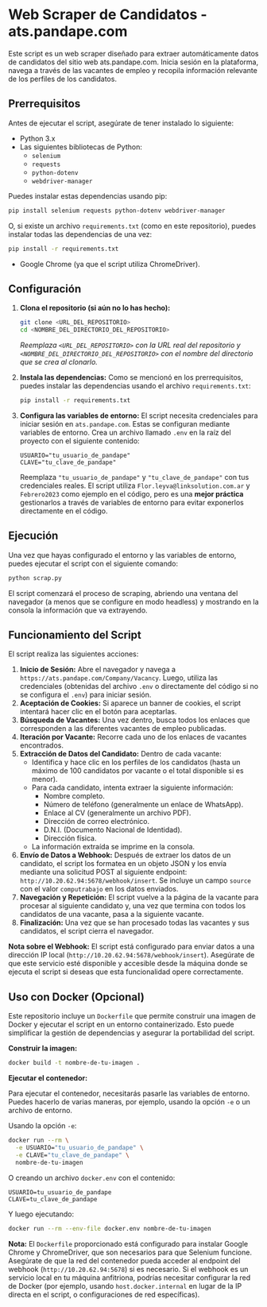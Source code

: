 # Web Scraper de Candidatos - ats.pandape.com

Este script es un web scraper diseñado para extraer automáticamente datos de candidatos del sitio web ats.pandape.com. Inicia sesión en la plataforma, navega a través de las vacantes de empleo y recopila información relevante de los perfiles de los candidatos.

## Prerrequisitos

Antes de ejecutar el script, asegúrate de tener instalado lo siguiente:

- Python 3.x
- Las siguientes bibliotecas de Python:
  - `selenium`
  - `requests`
  - `python-dotenv`
  - `webdriver-manager`

Puedes instalar estas dependencias usando pip:
```bash
pip install selenium requests python-dotenv webdriver-manager
```
O, si existe un archivo `requirements.txt` (como en este repositorio), puedes instalar todas las dependencias de una vez:
```bash
pip install -r requirements.txt
```
- Google Chrome (ya que el script utiliza ChromeDriver).

## Configuración

1.  **Clona el repositorio (si aún no lo has hecho):**
    ```bash
    git clone <URL_DEL_REPOSITORIO>
    cd <NOMBRE_DEL_DIRECTORIO_DEL_REPOSITORIO>
    ```
    *Reemplaza `<URL_DEL_REPOSITORIO>` con la URL real del repositorio y `<NOMBRE_DEL_DIRECTORIO_DEL_REPOSITORIO>` con el nombre del directorio que se crea al clonarlo.*

2.  **Instala las dependencias:**
    Como se mencionó en los prerrequisitos, puedes instalar las dependencias usando el archivo `requirements.txt`:
    ```bash
    pip install -r requirements.txt
    ```

3.  **Configura las variables de entorno:**
    El script necesita credenciales para iniciar sesión en `ats.pandape.com`. Estas se configuran mediante variables de entorno.
    Crea un archivo llamado `.env` en la raíz del proyecto con el siguiente contenido:
    ```
    USUARIO="tu_usuario_de_pandape"
    CLAVE="tu_clave_de_pandape"
    ```
    Reemplaza `"tu_usuario_de_pandape"` y `"tu_clave_de_pandape"` con tus credenciales reales. El script utiliza `Flor.leyva@linksolution.com.ar` y `Febrero2023` como ejemplo en el código, pero es una **mejor práctica** gestionarlos a través de variables de entorno para evitar exponerlos directamente en el código.

## Ejecución

Una vez que hayas configurado el entorno y las variables de entorno, puedes ejecutar el script con el siguiente comando:

```bash
python scrap.py
```

El script comenzará el proceso de scraping, abriendo una ventana del navegador (a menos que se configure en modo headless) y mostrando en la consola la información que va extrayendo.

## Funcionamiento del Script

El script realiza las siguientes acciones:

1.  **Inicio de Sesión:** Abre el navegador y navega a `https://ats.pandape.com/Company/Vacancy`. Luego, utiliza las credenciales (obtenidas del archivo `.env` o directamente del código si no se configura el `.env`) para iniciar sesión.
2.  **Aceptación de Cookies:** Si aparece un banner de cookies, el script intentará hacer clic en el botón para aceptarlas.
3.  **Búsqueda de Vacantes:** Una vez dentro, busca todos los enlaces que corresponden a las diferentes vacantes de empleo publicadas.
4.  **Iteración por Vacante:** Recorre cada uno de los enlaces de vacantes encontrados.
5.  **Extracción de Datos del Candidato:** Dentro de cada vacante:
    *   Identifica y hace clic en los perfiles de los candidatos (hasta un máximo de 100 candidatos por vacante o el total disponible si es menor).
    *   Para cada candidato, intenta extraer la siguiente información:
        *   Nombre completo.
        *   Número de teléfono (generalmente un enlace de WhatsApp).
        *   Enlace al CV (generalmente un archivo PDF).
        *   Dirección de correo electrónico.
        *   D.N.I. (Documento Nacional de Identidad).
        *   Dirección física.
    *   La información extraída se imprime en la consola.
6.  **Envío de Datos a Webhook:** Después de extraer los datos de un candidato, el script los formatea en un objeto JSON y los envía mediante una solicitud POST al siguiente endpoint: `http://10.20.62.94:5678/webhook/insert`. Se incluye un campo `source` con el valor `computrabajo` en los datos enviados.
7.  **Navegación y Repetición:** El script vuelve a la página de la vacante para procesar al siguiente candidato y, una vez que termina con todos los candidatos de una vacante, pasa a la siguiente vacante.
8.  **Finalización:** Una vez que se han procesado todas las vacantes y sus candidatos, el script cierra el navegador.

**Nota sobre el Webhook:** El script está configurado para enviar datos a una dirección IP local (`http://10.20.62.94:5678/webhook/insert`). Asegúrate de que este servicio esté disponible y accesible desde la máquina donde se ejecuta el script si deseas que esta funcionalidad opere correctamente.

## Uso con Docker (Opcional)

Este repositorio incluye un `Dockerfile` que permite construir una imagen de Docker y ejecutar el script en un entorno containerizado. Esto puede simplificar la gestión de dependencias y asegurar la portabilidad del script.

**Construir la imagen:**

```bash
docker build -t nombre-de-tu-imagen .
```

**Ejecutar el contenedor:**

Para ejecutar el contenedor, necesitarás pasarle las variables de entorno. Puedes hacerlo de varias maneras, por ejemplo, usando la opción `-e` o un archivo de entorno.

Usando la opción `-e`:
```bash
docker run --rm \
  -e USUARIO="tu_usuario_de_pandape" \
  -e CLAVE="tu_clave_de_pandape" \
  nombre-de-tu-imagen
```

O creando un archivo `docker.env` con el contenido:
```
USUARIO=tu_usuario_de_pandape
CLAVE=tu_clave_de_pandape
```
Y luego ejecutando:
```bash
docker run --rm --env-file docker.env nombre-de-tu-imagen
```

**Nota:** El `Dockerfile` proporcionado está configurado para instalar Google Chrome y ChromeDriver, que son necesarios para que Selenium funcione. Asegúrate de que la red del contenedor pueda acceder al endpoint del webhook (`http://10.20.62.94:5678`) si es necesario. Si el webhook es un servicio local en tu máquina anfitriona, podrías necesitar configurar la red de Docker (por ejemplo, usando `host.docker.internal` en lugar de la IP directa en el script, o configuraciones de red específicas).
